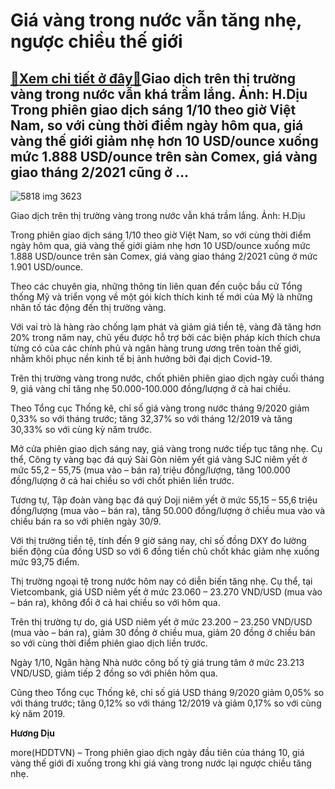 Giá vàng trong nước vẫn tăng nhẹ, ngược chiều thế giới
======================================================

[:gift:Xem chi tiết ở đây:gift:](https://hddtvn.com/gia-vang-trong-nuoc-van-tang-nhe-nguoc-chieu-the-gioi/)Giao dịch trên thị trường vàng trong nước vẫn khá trầm lắng. Ảnh: H.Dịu Trong phiên giao dịch sáng 1/10 theo giờ Việt Nam, so với cùng thời điểm ngày hôm qua, giá vàng thế giới giảm nhẹ hơn 10 USD/ounce xuống mức 1.888 USD/ounce trên sàn Comex, giá vàng giao tháng 2/2021 cũng ở …
----------------------------------------------------------------------------------------------------------------------------------------------------------------------------------------------------------------------------------------------------------------------------------------





![5818 img 3623](https://haiquanonline.com.vn/stores/news_dataimages/diulth/072020/08/08/in_article/5818_IMG_3623.jpg?rt=20201001094038 "Giao dịch trên thị trường vàng trong nước vẫn khá trầm lắng. Ảnh: H.Dịu")


Giao dịch trên thị trường vàng trong nước vẫn khá trầm lắng. Ảnh: H.Dịu



Trong phiên giao dịch sáng 1/10 theo giờ Việt Nam, so với cùng thời điểm ngày hôm qua, giá vàng thế giới giảm nhẹ hơn 10 USD/ounce xuống mức 1.888 USD/ounce trên sàn Comex, giá vàng giao tháng 2/2021 cũng ở mức 1.901 USD/ounce.


Theo các chuyên gia, những thông tin liên quan đến cuộc bầu cử Tổng thống Mỹ và triển vọng về một gói kích thích kinh tế mới của Mỹ là những nhân tố tác động đến thị trường vàng.


Với vai trò là hàng rào chống lạm phát và giảm giá tiền tệ, vàng đã tăng hơn 20% trong năm nay, chủ yếu được hỗ trợ bởi các biện pháp kích thích chưa từng có của các chính phủ và ngân hàng trung ương trên toàn thế giới, nhằm khôi phục nền kinh tế bị ảnh hưởng bởi đại dịch Covid-19.


Trên thị trường vàng trong nước, chốt phiên phiên giao dịch ngày cuối tháng 9, giá vàng chỉ tăng nhẹ 50.000-100.000 đồng/lượng ở cả hai chiều.


Theo Tổng cục Thống kê, chỉ số giá vàng trong nước tháng 9/2020 giảm 0,33% so với tháng trước; tăng 32,37% so với tháng 12/2019 và tăng 30,33% so với cùng kỳ năm trước.


Mở cửa phiên giao dịch sáng nay, giá vàng trong nước tiếp tục tăng nhẹ. Cụ thể, Công ty vàng bạc đá quý Sài Gòn niêm yết giá vàng SJC niêm yết ở mức 55,2 – 55,75 (mua vào – bán ra) triệu đồng/lượng, tăng 100.000 đồng/lượng ở cả hai chiều so với chốt phiên liền trước.


Tương tự, Tập đoàn vàng bạc đá quý Doji niêm yết ở mức 55,15 – 55,6 triệu đồng/lượng (mua vào – bán ra), tăng 50.000 đồng/lượng ở chiều mua vào và chiều bán ra so với phiên ngày 30/9.


Với thị trường tiền tệ, tính đến 9 giờ sáng nay, chỉ số đồng DXY đo lường biến động của đồng USD so với 6 đồng tiền chủ chốt khác giảm nhẹ xuống mức 93,75 điểm.


Thị trường ngoại tệ trong nước hôm nay có diễn biến tăng nhẹ. Cụ thể, tại Vietcombank, giá USD niêm yết ở mức 23.060 – 23.270 VND/USD (mua vào – bán ra), không đổi ở cả hai chiều so với hôm qua.


Trên thị trường tự do, giá USD niêm yết ở mức 23.200 – 23.250 VND/USD (mua vào – bán ra), giảm 30 đồng ở chiều mua, giảm 20 đồng ở chiều bán so với cùng thời điểm phiên giao dịch liền trước.


Ngày 1/10, Ngân hàng Nhà nước công bố tỷ giá trung tâm ở mức 23.213 VND/USD, giảm tiếp 2 đồng so với phiên hôm qua.


Cũng theo Tổng cục Thống kê, chỉ số giá USD tháng 9/2020 giảm 0,05% so với tháng trước; tăng 0,12% so với tháng 12/2019 và giảm 0,17% so với cùng kỳ năm 2019.




**Hương Dịu**



more(HDDTVN) – Trong phiên giao dịch ngày đầu tiên của tháng 10, giá vàng thế giới đi xuống trong khi giá vàng trong nước lại ngược chiều tăng nhẹ.

